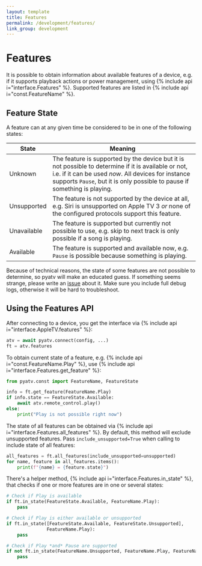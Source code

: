 ```yaml
---
layout: template
title: Features
permalink: /development/features/
link_group: development
---
```

# Features

It is possible to obtain information about available features of a device, e.g. if it supports playback actions or power management, using {% include api i="interface.Features" %}. Supported features are listed in {% include api i="const.FeatureName" %}.

## Feature State

A feature can at any given time be considered to be in one of the following states:

| State | Meaning |
| ----- | ------- |
| Unknown | The feature is supported by the device but it is not possible to determine if it is available or not, i.e. if it can be used *now*. All devices for instance supports `Pause`, but it is only possible to pause if something is playing.
| Unsupported | The feature is not supported by the device at all, e.g. Siri is unsupported on Apple TV 3 *or* none of the configured protocols support this feature.
| Unavailable | The feature is supported but currently not possible to use, e.g. skip to next track is only possible if a song is playing.
| Available | The feature is supported and available now, e.g. `Pause` is possible because something is playing.

Because of technical reasons, the state of some features are not possible to determine, so pyatv will make an educated guess. If something seems strange, please write an [issue](https://github.com/postlund/pyatv/issues/new?assignees=&labels=bug&template=bug_report.md&title=) about it. Make sure you include full debug logs, otherwise it will be hard to troubleshoot.

## Using the Features API

After connecting to a device, you get the interface via {% include api i="interface.AppleTV.features" %}:

```python
atv = await pyatv.connect(config, ...)
ft = atv.features
```

To obtain current state of a feature, e.g. {% include api i="const.FeatureName.Play" %}, use {% include api i="interface.Features.get_feature" %}:

```python
from pyatv.const import FeatureName, FeatureState

info = ft.get_feature(FeatureName.Play)
if info.state == FeatureState.Available:
    await atv.remote_control.play()
else:
    print("Play is not possible right now")
```

The state of all features can be obtained via {% include api i="interface.Features.all_features" %}. By default, this method will exclude unsupported features. Pass `include_unsupported=True` when calling to include state of all features:

```python
all_features = ft.all_features(include_unsupported=unsupported)
for name, feature in all_features.items():
    print(f"{name} = {feature.state}")
```

There's a helper method, {% include api i="interface.Features.in_state" %}, that checks if one or
more features are in one or several states:

```python
# Check if Play is available
if ft.in_state(FeatureState.Available, FeatureName.Play):
    pass

# Check if Play is either available or unsupported
if ft.in_state([FeatureState.Available, FeatureState.Unsupported],
               FeatureName.Play):
    pass

# Check if Play *and* Pause are supported
if not ft.in_state(FeatureName.Unsupported, FeatureName.Play, FeatureName.Pause):
    pass

```